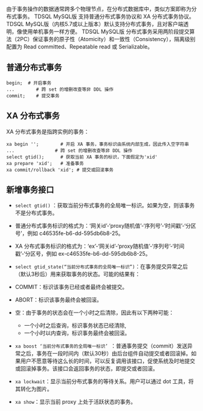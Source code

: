 由于事务操作的数据通常跨多个物理节点，在分布式数据库中，类似方案即称为分布式事务。
TDSQL MySQL版 支持普通分布式事务协议和 XA 分布式事务协议。TDSQL MySQL版（内核5.7或以上版本）默认支持分布式事务，且对客户端透明，像使用单机事务一样方便。
TDSQL MySQL版 分布式事务采用两阶段提交算法（2PC）保证事务的原子性（Atomicity）和一致性（Consistency），隔离级别配置为 Read committed、Repeatable read 或 Serializable。

## 普通分布式事务
```
begin; 	# 开启事务
... 	   # 跨 set 的增删改查等非 DDL 操作
commit;    # 提交事务
```

## XA 分布式事务
XA 分布式事务是指跨实例的事务：
```
xa begin ''; 		# 开启 XA 事务，事务标识由系统内部生成，因此传入空字符串
...			      # 跨 set 的增删改查等非 DDL 操作
select gtid();   	# 获取当前 XA 事务的标识，下面假定为'xid'
xa prepare 'xid';	# 准备事务
xa commit/rollback 'xid'; # 提交或回滚事务
```

## 新增事务接口
- `select gtid()` ：获取当前分布式事务的全局唯一标识。如果为空，则该事务不是分布式事务。
 - 普通分布式事务标识的格式为：‘网关id’-‘proxy随机值’-‘序列号’-‘时间戳’-‘分区号’，例如 c46535fe-b6-dd-595db6b8-25。
 - XA 分布式事务标识的格式为：‘ex’-‘网关id’-‘proxy随机值’-‘序列号’-‘时间戳’-‘分区号，例如 ex-c46535fe-b6-dd-595db6b8-25。

- `select gtid_state(“当前分布式事务的全局唯一标识”)`：在事务提交异常之后（默认3秒后）用来获取事务的状态。可能的结果有：
 - COMMIT：标识该事务已经或者最终会被提交。
 - ABORT：标识该事务最终会被回滚。
 - 空：由于事务的状态会在一个小时之后清除，因此有以下两种可能：
    - 一个小时之后查询，标识事务状态已经清除,
    - 一个小时以内查询，标识事务最终会被回滚。

- `xa boost ‘当前分布式事务的全局唯一标识’ `：普通事务提交（commit）发送异常之后，事务在一段时间内（默认30秒）由后台组件自动提交或者回滚掉。如果用户不愿意等待这么长的时间，可以反复调用该接口，促使系统及时地提交或回滚掉事务。该接口会返回事务的状态，即提交或者回滚。

- `xa lockwait`：显示当前分布式事务的等待关系。用户可以通过 dot 工具，将其转化为图片。 

- `xa show`：显示当前 proxy 上处于活跃状态的事务。

